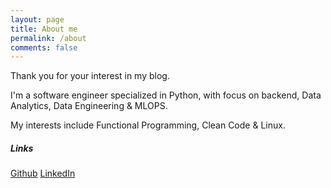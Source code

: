 ```yaml
---
layout: page
title: About me
permalink: /about
comments: false
---
```


<div class="row justify-content-between">
<div class="col-md-8 pr-5">

<p>Thank you for your interest in my blog.</p>

<p>I'm a software engineer specialized in Python, with focus on backend, Data Analytics, Data Engineering & MLOPS.</p>

<p>My interests include Functional Programming, Clean Code & Linux.</p>

<!-- <p class="mb-5"><img class="shadow-lg" src="{{site.baseurl}}/assets/images/mediumish-jekyll-template.png" alt="jekyll template mediumish" /></p> -->

</div>

<div class="col-md-4">

<div class="sticky-top sticky-top-80">
<h5>Links</h5>

<a class="nav-link" href="https://github.com/leogzyl">Github</a>
<a class="nav-link" href="https://www.linkedin.com/in/leogzyl/">LinkedIn</a>

</div>
</div>
</div>
